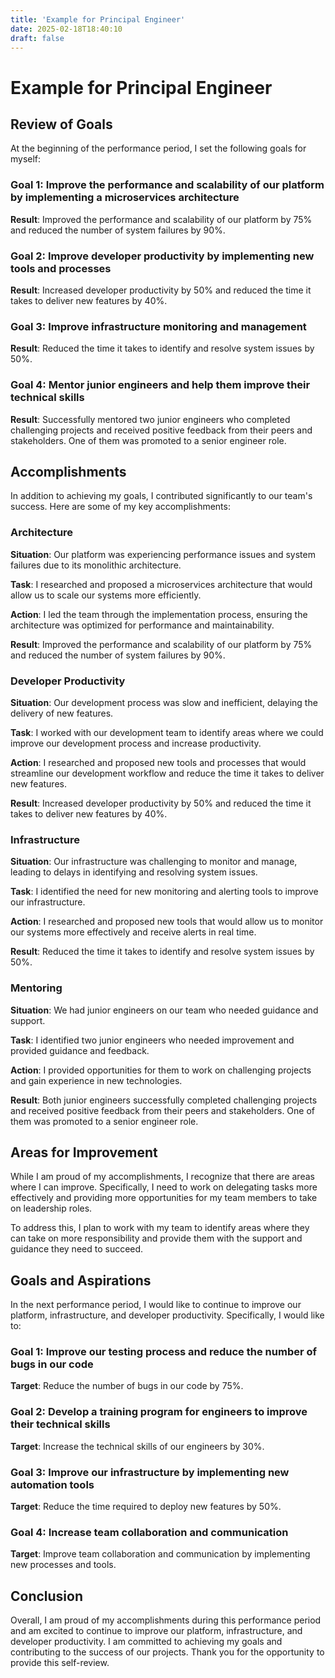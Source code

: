 ```yaml
---
title: 'Example for Principal Engineer'
date: 2025-02-18T18:40:10
draft: false
---
```


# Example for Principal Engineer

## **Review of Goals**

At the beginning of the performance period, I set the following goals for myself:

### **Goal 1: Improve the performance and scalability of our platform by implementing a microservices architecture**

**Result**: Improved the performance and scalability of our platform by 75% and reduced the number of system failures by 90%.

### **Goal 2: Improve developer productivity by implementing new tools and processes**

**Result**: Increased developer productivity by 50% and reduced the time it takes to deliver new features by 40%.

### **Goal 3: Improve infrastructure monitoring and management**

**Result**: Reduced the time it takes to identify and resolve system issues by 50%.

### **Goal 4: Mentor junior engineers and help them improve their technical skills**

**Result**: Successfully mentored two junior engineers who completed challenging projects and received positive feedback from their peers and stakeholders. One of them was promoted to a senior engineer role.

## **Accomplishments**

In addition to achieving my goals, I contributed significantly to our team's success. Here are some of my key accomplishments:

### **Architecture**

**Situation**: Our platform was experiencing performance issues and system failures due to its monolithic architecture.

**Task**: I researched and proposed a microservices architecture that would allow us to scale our systems more efficiently.

**Action**: I led the team through the implementation process, ensuring the architecture was optimized for performance and maintainability.

**Result**: Improved the performance and scalability of our platform by 75% and reduced the number of system failures by 90%.

### **Developer Productivity**

**Situation**: Our development process was slow and inefficient, delaying the delivery of new features.

**Task**: I worked with our development team to identify areas where we could improve our development process and increase productivity.

**Action**: I researched and proposed new tools and processes that would streamline our development workflow and reduce the time it takes to deliver new features.

**Result**: Increased developer productivity by 50% and reduced the time it takes to deliver new features by 40%.

### **Infrastructure**

**Situation**: Our infrastructure was challenging to monitor and manage, leading to delays in identifying and resolving system issues.

**Task**: I identified the need for new monitoring and alerting tools to improve our infrastructure.

**Action**: I researched and proposed new tools that would allow us to monitor our systems more effectively and receive alerts in real time.

**Result**: Reduced the time it takes to identify and resolve system issues by 50%.

### **Mentoring**

**Situation**: We had junior engineers on our team who needed guidance and support.

**Task**: I identified two junior engineers who needed improvement and provided guidance and feedback.

**Action**: I provided opportunities for them to work on challenging projects and gain experience in new technologies.

**Result**: Both junior engineers successfully completed challenging projects and received positive feedback from their peers and stakeholders. One of them was promoted to a senior engineer role.

## **Areas for Improvement**

While I am proud of my accomplishments, I recognize that there are areas where I can improve. Specifically, I need to work on delegating tasks more effectively and providing more opportunities for my team members to take on leadership roles.

To address this, I plan to work with my team to identify areas where they can take on more responsibility and provide them with the support and guidance they need to succeed.

## **Goals and Aspirations**

In the next performance period, I would like to continue to improve our platform, infrastructure, and developer productivity. Specifically, I would like to:

### **Goal 1: Improve our testing process and reduce the number of bugs in our code**

**Target**: Reduce the number of bugs in our code by 75%.

### **Goal 2: Develop a training program for engineers to improve their technical skills**

**Target**: Increase the technical skills of our engineers by 30%.

### Goal 3: Improve our infrastructure by implementing new automation tools

**Target**: Reduce the time required to deploy new features by 50%.

### Goal 4: Increase team collaboration and communication

**Target**: Improve team collaboration and communication by implementing new processes and tools.

## Conclusion

Overall, I am proud of my accomplishments during this performance period and am excited to continue to improve our platform, infrastructure, and developer productivity. I am committed to achieving my goals and contributing to the success of our projects. Thank you for the opportunity to provide this self-review.
